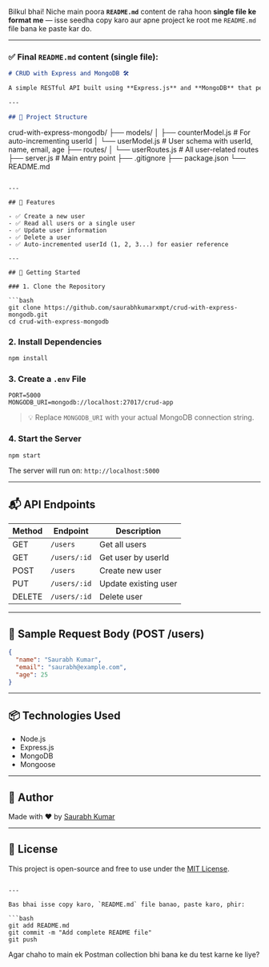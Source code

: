 Bilkul bhai! Niche main poora **`README.md`** content de raha hoon **single file ke format me** — isse seedha copy karo aur apne project ke root me `README.md` file bana ke paste kar do.

---

### ✅ Final `README.md` content (single file):

```markdown
# CRUD with Express and MongoDB 🛠️

A simple RESTful API built using **Express.js** and **MongoDB** that performs full **CRUD operations** (Create, Read, Update, Delete). It also features an **auto-incrementing userId** field using a counter mechanism, in addition to MongoDB’s default `_id`.

---

## 📂 Project Structure

```

crud-with-express-mongodb/
├── models/
│   ├── counterModel.js       # For auto-incrementing userId
│   └── userModel.js          # User schema with userId, name, email, age
├── routes/
│   └── userRoutes.js         # All user-related routes
├── server.js                 # Main entry point
├── .gitignore
├── package.json
└── README.md

````

---

## 📌 Features

- ✅ Create a new user
- ✅ Read all users or a single user
- ✅ Update user information
- ✅ Delete a user
- ✅ Auto-incremented userId (1, 2, 3...) for easier reference

---

## 🚀 Getting Started

### 1. Clone the Repository

```bash
git clone https://github.com/saurabhkumarxmpt/crud-with-express-mongodb.git
cd crud-with-express-mongodb
````

### 2. Install Dependencies

```bash
npm install
```

### 3. Create a `.env` File

```env
PORT=5000
MONGODB_URI=mongodb://localhost:27017/crud-app
```

> 💡 Replace `MONGODB_URI` with your actual MongoDB connection string.

### 4. Start the Server

```bash
npm start
```

The server will run on: `http://localhost:5000`

---

## 📬 API Endpoints

| Method | Endpoint     | Description          |
| ------ | ------------ | -------------------- |
| GET    | `/users`     | Get all users        |
| GET    | `/users/:id` | Get user by userId   |
| POST   | `/users`     | Create new user      |
| PUT    | `/users/:id` | Update existing user |
| DELETE | `/users/:id` | Delete user          |

---

## 🧪 Sample Request Body (POST /users)

```json
{
  "name": "Saurabh Kumar",
  "email": "saurabh@example.com",
  "age": 25
}
```

---

## 📦 Technologies Used

* Node.js
* Express.js
* MongoDB
* Mongoose

---

## 🙌 Author

Made with ❤️ by [Saurabh Kumar](https://github.com/saurabhkumarxmpt)

---

## 📄 License

This project is open-source and free to use under the [MIT License](LICENSE).

````

---

Bas bhai isse copy karo, `README.md` file banao, paste karo, phir:

```bash
git add README.md
git commit -m "Add complete README file"
git push
````

Agar chaho to main ek Postman collection bhi bana ke du test karne ke liye?

